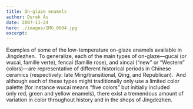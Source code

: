 ```yaml
---
title: On-glaze enamels
author: Derek Au
date: 2007-11-24
hero: ./images/IMG_0604.jpg
excerpt: 
---
```


Examples of some of the low-temperature on-glaze enamels available in Jingdezhen.  To generalize, each of the main types of on-glaze—gucai (or wucai, famille verte), fencai (famille rose), and xincai (“new” or “Western” colors)—are representative of different historical periods in Chinese ceramics (respectively: late Ming/transitional, Qing, and Republican).  And although each of these types might traditionally only use a limited color palette (for instance wucai means “five colors” but initially included only red, green and yellow enamels), there exist a tremendous amount of variation in color throughout history and in the shops of Jingdezhen.
